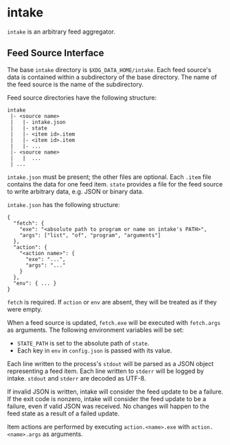 # intake

`intake` is an arbitrary feed aggregator.

## Feed Source Interface

The base `intake` directory is `$XDG_DATA_HOME/intake`. Each feed source's data is contained within a subdirectory of the base directory. The name of the feed source is the name of the subdirectory.

Feed source directories have the following structure:

```
intake
 |- <source name>
 |   |- intake.json
 |   |- state
 |   |- <item id>.item
 |   |- <item id>.item
 |   |- ...
 |- <source name>
 |   |  ...
 | ...
```

`intake.json` must be present; the other files are optional. Each `.item` file contains the data for one feed item. `state` provides a file for the feed source to write arbitrary data, e.g. JSON or binary data.

`intake.json` has the following structure:

```
{
  "fetch": {
    "exe": "<absolute path to program or name on intake's PATH>",
    "args": ["list", "of", "program", "arguments"]
  },
  "action": {
    "<action name>": {
      "exe": "...",
      "args": "..."
    }
  },
  "env": { ... }
}
```

`fetch` is required. If `action` or `env` are absent, they will be treated as if they were empty.

When a feed source is updated, `fetch.exe` will be executed with `fetch.args` as arguments. The following environment variables will be set:

* `STATE_PATH` is set to the absolute path of `state`.
* Each key in `env` in `config.json` is passed with its value.

Each line written to the process's `stdout` will be parsed as a JSON object representing a feed item. Each line written to `stderr` will be logged by intake. `stdout` and `stderr` are decoded as UTF-8.

If invalid JSON is written, intake will consider the feed update to be a failure. If the exit code is nonzero, intake will consider the feed update to be a failure, even if valid JSON was received. No changes will happen to the feed state as a result of a failed update.

Item actions are performed by executing `action.<name>.exe` with `action.<name>.args` as arguments.